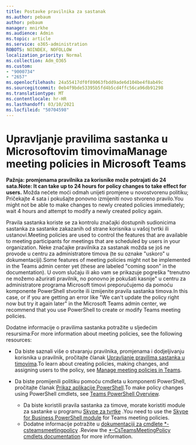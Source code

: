 ```yaml
---
title: Postavke pravilnika za sastanak
ms.author: pebaum
author: pebaum
manager: mnirkhe
ms.audience: Admin
ms.topic: article
ms.service: o365-administration
ROBOTS: NOINDEX, NOFOLLOW
localization_priority: Normal
ms.collection: Adm_O365
ms.custom:
- "9000734"
- "2657"
ms.openlocfilehash: 24a55417df0f89063fbdd9ade6d104be4f8ab49c
ms.sourcegitcommit: 0eb4f9bde53395b5fd4b5cd4ffc56ca96db91298
ms.translationtype: MT
ms.contentlocale: hr-HR
ms.lasthandoff: 03/10/2021
ms.locfileid: "50704598"
---
```

# <a name="manage-meeting-policies-in-microsoft-teams"></a><span data-ttu-id="8ce1d-102">Upravljanje pravilima sastanka u Microsoftovim timovima</span><span class="sxs-lookup"><span data-stu-id="8ce1d-102">Manage meeting policies in Microsoft Teams</span></span>

<span data-ttu-id="8ce1d-103">**Pažnja: promjenama pravilnika za korisnike može potrajati do 24 sata.**</span><span class="sxs-lookup"><span data-stu-id="8ce1d-103">**Note: It can take up to 24 hours for policy changes to take effect for users.**</span></span> <span data-ttu-id="8ce1d-104">Možda nećete moći odmah unijeti promjene u novostvorenu politiku; Pričekajte 4 sata i pokušajte ponovno izmijeniti novo stvoreno pravilo.</span><span class="sxs-lookup"><span data-stu-id="8ce1d-104">You might not be able to make changes to newly created policies immediately; wait 4 hours and attempt to modify a newly created policy again.</span></span>

<span data-ttu-id="8ce1d-105">Pravila sastanka koriste se za kontrolu značajki dostupnih sudionicima sastanka za sastanke zakazanih od strane korisnika u vašoj tvrtki ili ustanovi.</span><span class="sxs-lookup"><span data-stu-id="8ce1d-105">Meeting policies are used to control the features that are available to meeting participants for meetings that are scheduled by users in your organization.</span></span> <span data-ttu-id="8ce1d-106">Neke značajke pravilnika za sastanak možda se još ne provode u centru za administratore timova (te su oznake "uskoro" u dokumentaciji).</span><span class="sxs-lookup"><span data-stu-id="8ce1d-106">Some features of meeting policies might not be implemented in the Teams admin center yet (these are labeled "coming soon" in the documentation).</span></span> <span data-ttu-id="8ce1d-107">U ovom slučaju ili ako vam se prikazuje pogreška "trenutno ne možemo ažurirati pravilnik, no ponovno je pokušati kasnije" u centru za administratore programa Microsoft timovi preporučujemo da pomoću komponente PowerShell stvorite ili izmijenite pravila sastanka timova.</span><span class="sxs-lookup"><span data-stu-id="8ce1d-107">In this case, or if you are getting an error like "We can't update the policy right now but try it again later" in the Microsoft Teams admin center, we recommend that you use PowerShell to create or modify Teams meeting policies.</span></span> 

<span data-ttu-id="8ce1d-108">Dodatne informacije o pravilima sastanka potražite u sljedećim resursima:</span><span class="sxs-lookup"><span data-stu-id="8ce1d-108">For more information about meeting policies, see the following resources:</span></span>

- <span data-ttu-id="8ce1d-109">Da biste saznali više o stvaranju pravilnika, promjenama i dodjeljivanju korisnika u pravilnik, pročitajte članak [Upravljanje pravilima sastanka u timovima](https://docs.microsoft.com/microsoftteams/meeting-policies-in-teams).</span><span class="sxs-lookup"><span data-stu-id="8ce1d-109">To learn about creating policies, making changes, and assigning users to the policy, see [Manage meeting policies in Teams](https://docs.microsoft.com/microsoftteams/meeting-policies-in-teams).</span></span>

- <span data-ttu-id="8ce1d-110">Da biste promijenili politiku pomoću cmdleta u komponenti PowerShell, pročitajte članak [Prikaz aplikacije PowerShell](https://docs.microsoft.com/microsoftteams/teams-powershell-overview).</span><span class="sxs-lookup"><span data-stu-id="8ce1d-110">To make policy changes using PowerShell cmdlets, see [Teams PowerShell Overview](https://docs.microsoft.com/microsoftteams/teams-powershell-overview).</span></span> 
    - <span data-ttu-id="8ce1d-111">Da biste koristili pravila sastanka za timove, morate koristiti module za sastanke u programu [Skype za tvrtke](https://docs.microsoft.com/skypeforbusiness/set-up-your-computer-for-windows-powershell/download-and-install-the-skype-for-business-online-connector) .</span><span class="sxs-lookup"><span data-stu-id="8ce1d-111">You need to use the [Skype for Business PowerShell module](https://docs.microsoft.com/skypeforbusiness/set-up-your-computer-for-windows-powershell/download-and-install-the-skype-for-business-online-connector) for Teams meeting policies.</span></span> 
    - <span data-ttu-id="8ce1d-112">Dodatne informacije potražite u [dokumentaciji za cmdlete \*-csteamsmeetingpolicy](https://docs.microsoft.com/search/?search=CsTeamsMeetingPolicy&view=skype-ps) .</span><span class="sxs-lookup"><span data-stu-id="8ce1d-112">Review the [\*-CsTeamsMeetingPolicy cmdlets documentation](https://docs.microsoft.com/search/?search=CsTeamsMeetingPolicy&view=skype-ps) for more information.</span></span>


